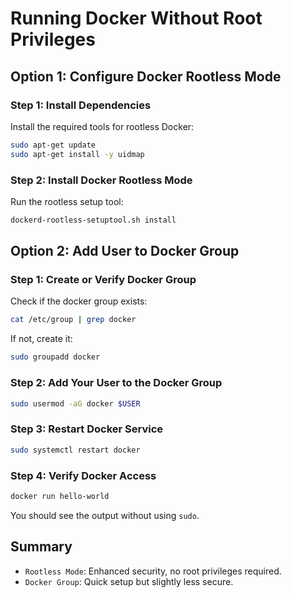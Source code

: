 # Running Docker Without Root Privileges
## Option 1: Configure Docker Rootless Mode

### Step 1: Install Dependencies
Install the required tools for rootless Docker:

```bash
sudo apt-get update
sudo apt-get install -y uidmap
```
### Step 2: Install Docker Rootless Mode
Run the rootless setup tool:
```bash
dockerd-rootless-setuptool.sh install
```

## Option 2: Add User to Docker Group
### Step 1: Create or Verify Docker Group
Check if the docker group exists:
```bash
cat /etc/group | grep docker
```
If not, create it:
```bash
sudo groupadd docker
```
### Step 2: Add Your User to the Docker Group
```bash
sudo usermod -aG docker $USER
```
### Step 3: Restart Docker Service
```bash
sudo systemctl restart docker
```

### Step 4: Verify Docker Access
```bash
docker run hello-world
```
You should see the output without using `sudo`.

## Summary
- `Rootless Mode`: Enhanced security, no root privileges required.
- `Docker Group`: Quick setup but slightly less secure.